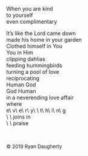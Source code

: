 When you are kind   
to yourself   
even complimentary
  
It’s like the Lord came down  
made his home in your garden  
Clothed himself in You   
You in Him  
clipping dahlias  
feeding hummingbirds  
turning a pool of love  
reciprocating  
Human God  
God Human  
in a neverending love affair   
where   
e\  v\  e\  r\  y\  \  t\  h\  i\  n\  g  
\  \  joins in  
\  \  praise  

<br> 

<font size=2>© 2019 Ryan Daugherty</font> 